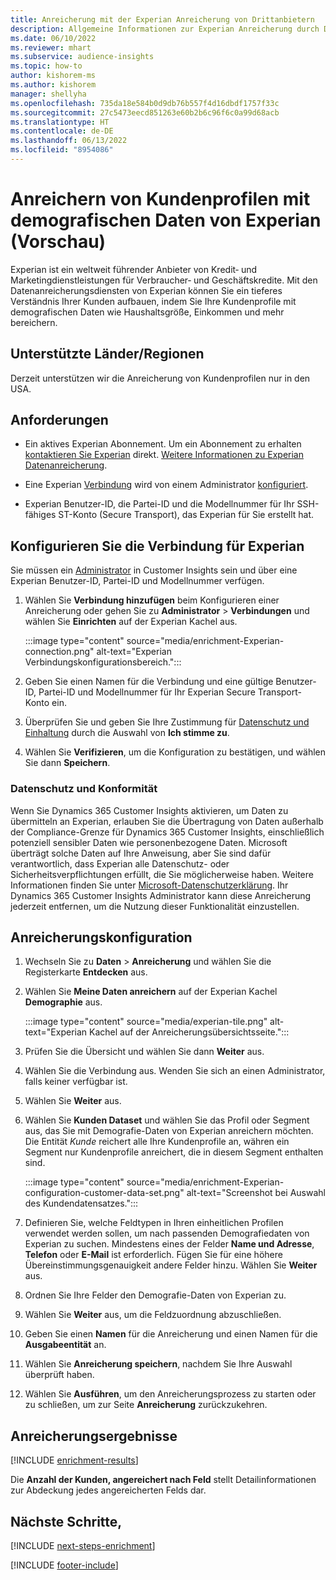 ```yaml
---
title: Anreicherung mit der Experian Anreicherung von Drittanbietern
description: Allgemeine Informationen zur Experian Anreicherung durch Dritte.
ms.date: 06/10/2022
ms.reviewer: mhart
ms.subservice: audience-insights
ms.topic: how-to
author: kishorem-ms
ms.author: kishorem
manager: shellyha
ms.openlocfilehash: 735da18e584b0d9db76b557f4d16dbdf1757f33c
ms.sourcegitcommit: 27c5473eecd851263e60b2b6c96f6c0a99d68acb
ms.translationtype: HT
ms.contentlocale: de-DE
ms.lasthandoff: 06/13/2022
ms.locfileid: "8954086"
---
```

# <a name="enrich-customer-profiles-with-demographics-from-experian-preview"></a>Anreichern von Kundenprofilen mit demografischen Daten von Experian (Vorschau)

Experian ist ein weltweit führender Anbieter von Kredit‑ und Marketingdienstleistungen für Verbraucher‑ und Geschäftskredite. Mit den Datenanreicherungsdiensten von Experian können Sie ein tieferes Verständnis Ihrer Kunden aufbauen, indem Sie Ihre Kundenprofile mit demografischen Daten wie Haushaltsgröße, Einkommen und mehr bereichern.

## <a name="supported-countriesregions"></a>Unterstützte Länder/Regionen

Derzeit unterstützen wir die Anreicherung von Kundenprofilen nur in den USA.

## <a name="prerequisites"></a>Anforderungen

- Ein aktives Experian Abonnement. Um ein Abonnement zu erhalten [kontaktieren Sie Experian](https://www.experian.com/marketing-services/contact) direkt. [Weitere Informationen zu Experian Datenanreicherung](https://www.experian.com/marketing-services/microsoft?cmpid=ems_web_mci_cdppage).

- Eine Experian [Verbindung](connections.md) wird von einem Administrator [konfiguriert](#configure-the-connection-for-experian).

- Experian Benutzer-ID, die Partei-ID und die Modellnummer für Ihr SSH-fähiges ST-Konto (Secure Transport), das Experian für Sie erstellt hat.

## <a name="configure-the-connection-for-experian"></a>Konfigurieren Sie die Verbindung für Experian

Sie müssen ein [Administrator](permissions.md#admin) in Customer Insights sein und über eine Experian Benutzer-ID, Partei-ID und Modellnummer verfügen.

1. Wählen Sie **Verbindung hinzufügen** beim Konfigurieren einer Anreicherung oder gehen Sie zu **Administrator** > **Verbindungen** und wählen Sie **Einrichten** auf der Experian Kachel aus.

   :::image type="content" source="media/enrichment-Experian-connection.png" alt-text="Experian Verbindungskonfigurationsbereich.":::

1. Geben Sie einen Namen für die Verbindung und eine gültige Benutzer-ID, Partei-ID und Modellnummer für Ihr Experian Secure Transport-Konto ein.

1. Überprüfen Sie und geben Sie Ihre Zustimmung für [Datenschutz und Einhaltung](#data-privacy-and-compliance) durch die Auswahl von **Ich stimme zu**.

1. Wählen Sie **Verifizieren**, um die Konfiguration zu bestätigen, und wählen Sie dann **Speichern**.

### <a name="data-privacy-and-compliance"></a>Datenschutz und Konformität

Wenn Sie Dynamics 365 Customer Insights aktivieren, um Daten zu übermitteln an Experian, erlauben Sie die Übertragung von Daten außerhalb der Compliance-Grenze für Dynamics 365 Customer Insights, einschließlich potenziell sensibler Daten wie personenbezogene Daten. Microsoft überträgt solche Daten auf Ihre Anweisung, aber Sie sind dafür verantwortlich, dass Experian alle Datenschutz- oder Sicherheitsverpflichtungen erfüllt, die Sie möglicherweise haben. Weitere Informationen finden Sie unter [Microsoft-Datenschutzerklärung](https://go.microsoft.com/fwlink/?linkid=396732). Ihr Dynamics 365 Customer Insights Administrator kann diese Anreicherung jederzeit entfernen, um die Nutzung dieser Funktionalität einzustellen.

## <a name="configure-the-enrichment"></a>Anreicherungskonfiguration

1. Wechseln Sie zu **Daten** > **Anreicherung** und wählen Sie die Registerkarte **Entdecken** aus.

1. Wählen Sie **Meine Daten anreichern** auf der Experian Kachel **Demographie** aus.

   :::image type="content" source="media/experian-tile.png" alt-text="Experian Kachel auf der Anreicherungsübersichtsseite.":::

1. Prüfen Sie die Übersicht und wählen Sie dann **Weiter** aus.

1. Wählen Sie die Verbindung aus. Wenden Sie sich an einen Administrator, falls keiner verfügbar ist.

1. Wählen Sie **Weiter** aus.

1. Wählen Sie **Kunden Dataset** und wählen Sie das Profil oder Segment aus, das Sie mit Demografie-Daten von Experian anreichern möchten. Die Entität *Kunde* reichert alle Ihre Kundenprofile an, währen ein Segment nur Kundenprofile anreichert, die in diesem Segment enthalten sind.

    :::image type="content" source="media/enrichment-Experian-configuration-customer-data-set.png" alt-text="Screenshot bei Auswahl des Kundendatensatzes.":::

1. Definieren Sie, welche Feldtypen in Ihren einheitlichen Profilen verwendet werden sollen, um nach passenden Demografiedaten von Experian zu suchen. Mindestens eines der Felder **Name und Adresse**, **Telefon** oder **E-Mail** ist erforderlich. Fügen Sie für eine höhere Übereinstimmungsgenauigkeit andere Felder hinzu. Wählen Sie **Weiter** aus.

1. Ordnen Sie Ihre Felder den Demografie-Daten von Experian zu.

1. Wählen Sie **Weiter** aus, um die Feldzuordnung abzuschließen.

1. Geben Sie einen **Namen** für die Anreicherung und einen Namen für die **Ausgabeentität** an.

1. Wählen Sie **Anreicherung speichern**, nachdem Sie Ihre Auswahl überprüft haben.

1. Wählen Sie **Ausführen**, um den Anreicherungsprozess zu starten oder zu schließen, um zur Seite **Anreicherung** zurückzukehren.

## <a name="enrichment-results"></a>Anreicherungsergebnisse

[!INCLUDE [enrichment-results](includes/enrichment-results.md)]

Die **Anzahl der Kunden, angereichert nach Feld** stellt Detailinformationen zur Abdeckung jedes angereicherten Felds dar.

## <a name="next-steps"></a>Nächste Schritte,

[!INCLUDE [next-steps-enrichment](includes/next-steps-enrichment.md)]

[!INCLUDE [footer-include](includes/footer-banner.md)]
